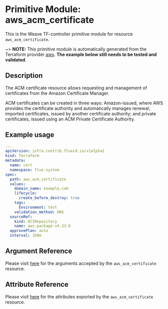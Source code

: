
# Primitive Module: aws_acm_certificate

This is the Weave TF-controller primitive module for resource `aws_acm_certificate`.

~> **NOTE:** This primitive module is automatically generated from the Terraform provider [aws](https://registry.terraform.io/providers/hashicorp/aws/latest/docs/resources/acm_certificate). **The example below still needs to be tested and validated**.

## Description

The ACM certificate resource allows requesting and management of certificates
from the Amazon Certificate Manager.

ACM certificates can be created in three ways:
Amazon-issued, where AWS provides the certificate authority and automatically manages renewal;
imported certificates, issued by another certificate authority;
and private certificates, issued using an ACM Private Certificate Authority.

## Example usage

```yaml
---
apiVersion: infra.contrib.fluxcd.io/v1alpha1
kind: Terraform
metadata:
  name: cert
  namespace: flux-system
spec:
  path: aws_acm_certificate
  values:
    domain_name: example.com
    lifecycle:
      create_before_destroy: true
    tags:
      Environment: test
    validation_method: DNS
  sourceRef:
    kind: OCIRepository
    name: aws-package-v4.33.0
  approvePlan: auto
  interval: 1h0m
```

## Argument Reference

Please visit [here](https://registry.terraform.io/providers/hashicorp/aws/4.33.0/docs/resources/acm_certificate#argument-reference) for the arguments accepted by the `aws_acm_certificate` resource.

## Attribute Reference

Please visit [here](https://registry.terraform.io/providers/hashicorp/aws/4.33.0/docs/resources/acm_certificate#attributes-reference) for the attributes exported by the `aws_acm_certificate` resource.
